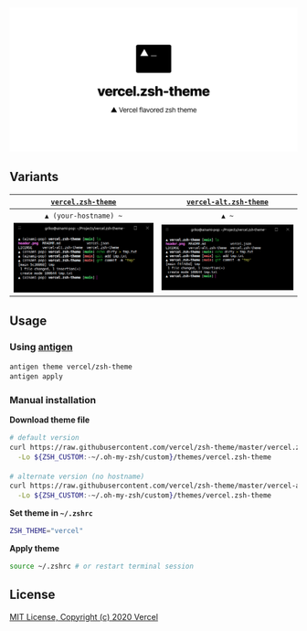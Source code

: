 <!-- markdownlint-disable MD033 MD036 MD041 -->

![vercel.zsh-theme](./assets/header.png)

<!-- https://www.figma.com/file/AYvctU07n0jWZNUT7CwSL5/vercel-zsh-theme -->

## Variants

| [`vercel.zsh-theme`](./vercel.zsh-theme)  | [`vercel-alt.zsh-theme`](./vercel-alt.zsh-theme)  |
| :---------------------------------------: | :-----------------------------------------------: |
|           `▲ (your-hostname) ~`           |                       `▲ ~`                       |
| ![vercel.zsh-theme](./assets/preview.png) | ![vercel-alt.zsh-theme](./assets/preview-alt.png) |

## Usage

### Using [antigen](https://github.com/zsh-users/antigen)

```bash
antigen theme vercel/zsh-theme
antigen apply
```

### Manual installation

**Download theme file**

```bash
# default version
curl https://raw.githubusercontent.com/vercel/zsh-theme/master/vercel.zsh-theme \
  -Lo ${ZSH_CUSTOM:-~/.oh-my-zsh/custom}/themes/vercel.zsh-theme

# alternate version (no hostname)
curl https://raw.githubusercontent.com/vercel/zsh-theme/master/vercel-alt.zsh-theme \
  -Lo ${ZSH_CUSTOM:-~/.oh-my-zsh/custom}/themes/vercel.zsh-theme
```

**Set theme in `~/.zshrc`**

```bash
ZSH_THEME="vercel"
```

**Apply theme**

```bash
source ~/.zshrc # or restart terminal session
```

## License

[MIT License, Copyright (c) 2020 Vercel](./LICENSE)
